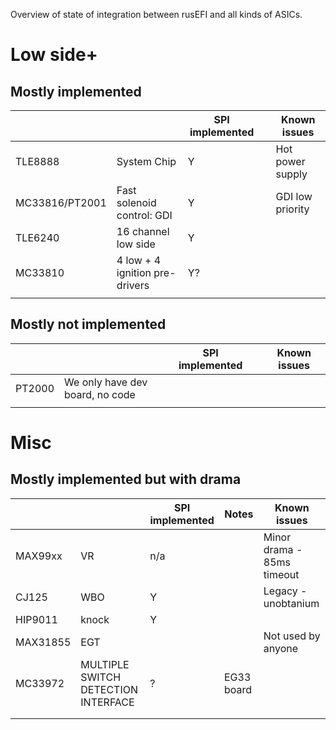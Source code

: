 
Overview of state of integration between rusEFI and all kinds of ASICs.


# Low side+

## Mostly implemented

|         |              | SPI implemented |   |  Known issues |
|---------|--------------|---|---|---|
| TLE8888 |  System Chip |  Y |   | Hot power supply  |
| MC33816/PT2001  | Fast solenoid control: GDI  | Y  |   | GDI low priority   |
|  TLE6240 | 16 channel low side  | Y  |   |   |
| MC33810  | 4 low + 4 ignition pre-drivers | Y?  |   |   |
|   |   |   |   |   |

## Mostly not implemented

|         |              | SPI implemented |   |  Known issues |
|---------|--------------|---|---|---|
| PT2000  |  We only have dev board, no code |   |   |   |
|   |   |   |   |   |



# Misc

## Mostly implemented but with drama

|         |              | SPI implemented | Notes  |  Known issues |
|---------|--------------|---|---|---|
| MAX99xx  | VR  |  n/a |   | Minor drama - 85ms timeout  |
| CJ125   | WBO  | Y  |   |  Legacy - unobtanium |
| HIP9011 | knock  | Y  |   |   |
| MAX31855  | EGT  |   |   |  Not used by anyone |
| MC33972  | MULTIPLE SWITCH DETECTION INTERFACE  | ?  | EG33 board  |   |
|   |   |   |   |   |
|   |   |   |   |   |


